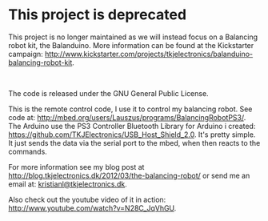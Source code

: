 # This project is deprecated

This project is no longer maintained as we will instead focus on a Balancing robot kit, the Balanduino. More information can be found at the Kickstarter campaign: <http://www.kickstarter.com/projects/tkjelectronics/balanduino-balancing-robot-kit>.

<br>

The code is released under the GNU General Public License.

This is the remote control code, I use it to control my balancing robot. See code at: <http://mbed.org/users/Lauszus/programs/BalancingRobotPS3/>. The Arduino use the PS3 Controller Bluetooth Library for Arduino i created: <https://github.com/TKJElectronics/USB_Host_Shield_2.0>. It's pretty simple. It just sends the data via the serial port to the mbed, when then reacts to the commands.

For more information see my blog post at <http://blog.tkjelectronics.dk/2012/03/the-balancing-robot/> or send me an email at: <kristianl@tkjelectronics.dk>.

Also check out the youtube video of it in action: <http://www.youtube.com/watch?v=N28C_JqVhGU>.